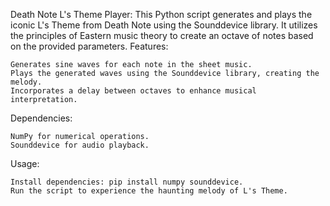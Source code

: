Death Note L's Theme Player:
This Python script generates and plays the iconic L's Theme from Death Note using the Sounddevice library. It utilizes the principles of Eastern music theory to create an octave of notes based on the provided parameters.
Features:

    Generates sine waves for each note in the sheet music.
    Plays the generated waves using the Sounddevice library, creating the melody.
    Incorporates a delay between octaves to enhance musical interpretation.

Dependencies:

    NumPy for numerical operations.
    Sounddevice for audio playback.

Usage:

    Install dependencies: pip install numpy sounddevice.
    Run the script to experience the haunting melody of L's Theme.

